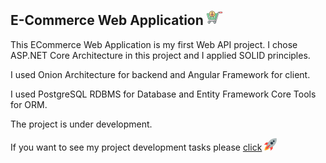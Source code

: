 ## E-Commerce Web Application <svg width="25px" height="25px" viewBox="0 0 512 512" id="Layer_1" version="1.1" xml:space="preserve" xmlns="http://www.w3.org/2000/svg" xmlns:xlink="http://www.w3.org/1999/xlink" fill="#000000"><g id="SVGRepo_bgCarrier" stroke-width="0"></g><g id="SVGRepo_tracerCarrier" stroke-linecap="round" stroke-linejoin="round"></g><g id="SVGRepo_iconCarrier"> <g id="_x30_11_add_to_Cart"> <g> <g> <path d="M356.655,131.458l-62.727,201.31H74.097c-8.438,0-15.888-5.474-18.398-13.542L4.991,156.482 c-3.828-12.43,5.433-25.025,18.439-25.025L356.655,131.458L356.655,131.458z" style="fill:#7BDE9E;"></path> </g> <g> <path d="M97.495,332.78H74.117c-8.438,0-15.888-5.474-18.398-13.542L5.011,156.495 c-3.828-12.43,5.433-25.025,18.439-25.025h23.378c-13.006,0-22.267,12.595-18.439,25.025l50.708,162.743 C81.607,327.306,89.057,332.78,97.495,332.78z" style="fill:#A7EABF;"></path> </g> <g> <polygon points="356.655,131.47 293.928,332.78 270.55,332.78 333.277,131.47 " style="fill:#51D27F;"></polygon> </g> <path d="M422.345,87.994v28.811H394.11c-0.33,0-0.617,0.247-0.7,0.535l-83.635,268.4 c-4.075,13.171-16.093,22.02-29.882,22.02H76.772v-28.811h194.889c4.733,0,8.849-3.046,10.249-7.573l83.636-268.4 c2.799-8.973,10.948-14.982,20.332-14.982H422.345z" style="fill:#D3D9D9;"></path> <g> <g> <path d="M105.022,303.684c-7.355,0-13.844-5.318-15.087-12.81L71.29,178.376 c-1.38-8.342,4.259-16.223,12.601-17.607c8.372-1.38,16.223,4.267,17.607,12.601l18.645,112.498 c1.38,8.342-4.259,16.223-12.601,17.607C106.697,303.616,105.851,303.684,105.022,303.684z" style="fill:#FFFFFF;"></path> <path d="M246.754,303.684c-0.829,0-1.674-0.068-2.52-0.209c-8.342-1.384-13.981-9.265-12.601-17.607 l18.645-112.498c1.38-8.334,9.256-13.976,17.607-12.601c8.342,1.384,13.981,9.265,12.601,17.607l-18.645,112.498 C260.598,298.366,254.11,303.684,246.754,303.684z" style="fill:#FFFFFF;"></path> </g> <path d="M175.886,303.68c-8.453,0-15.309-6.856-15.309-15.309V175.873c0-8.453,6.856-15.309,15.309-15.309 s15.309,6.856,15.309,15.309v112.498C191.195,296.824,184.34,303.68,175.886,303.68z" style="fill:#FFFFFF;"></path> </g> <g> <path d="M507.883,90.167v24.507c0,5.536-4.53,10.066-10.066,10.066h-73.598 c-5.575,0-10.105-4.491-10.105-10.066V90.167c0-5.575,4.53-10.066,10.066-10.066h73.637 C503.353,80.101,507.883,84.63,507.883,90.167z" style="fill:#FC8A8A;"></path> </g> <g> <path d="M440.311,124.72h-16.094c-5.556,0-10.084-4.487-10.084-10.043V90.146 c0-5.556,4.528-10.043,10.043-10.043h16.093c-5.557,0-10.084,4.487-10.084,10.043v24.531 C430.185,120.234,434.713,124.72,440.311,124.72z" style="fill:#FCB0B0;"></path> </g> <g> <path d="M507.883,90.146v24.531c0,5.515-4.527,10.043-10.043,10.043h-16.093 c5.556,0,10.084-4.528,10.084-10.043V90.146c0-5.515-4.527-10.043-10.084-10.043h16.093 C503.356,80.103,507.883,84.631,507.883,90.146z" style="fill:#F96364;"></path> </g> <g> <g> <path d="M115.864,418.033c0,21.559-17.525,39.085-39.084,39.085c-21.607,0-39.085-17.526-39.085-39.085 c0-21.607,17.478-39.085,39.085-39.085C98.339,378.948,115.864,396.426,115.864,418.033z" style="fill:#A8B2B4;"></path> </g> <g> <path d="M76.779,435.512c-9.636,0-17.476-7.84-17.476-17.481c0-9.636,7.84-17.476,17.476-17.476 s17.476,7.84,17.476,17.476C94.255,427.672,86.415,435.512,76.779,435.512z" style="fill:#D3D9D9;"></path> </g> <g> <path d="M299.516,418.033c0,21.559-17.525,39.085-39.084,39.085c-21.607,0-39.085-17.526-39.085-39.085 c0-21.607,17.478-39.085,39.085-39.085C281.99,378.948,299.516,396.426,299.516,418.033z" style="fill:#A8B2B4;"></path> </g> <g> <path d="M115.878,418.047c0,21.559-17.526,39.085-39.085,39.085c-14.309,0-26.793-7.682-33.563-19.11 c5.858,3.505,12.676,5.474,19.927,5.474c21.559,0,39.085-17.526,39.085-39.085c0-7.25-1.969-14.069-5.474-19.927 C108.195,391.254,115.878,403.739,115.878,418.047z" style="fill:#7C8B8E;"></path> </g> <g> <path d="M299.518,418.047c0,21.559-17.526,39.085-39.085,39.085c-14.309,0-26.792-7.682-33.611-19.11 c5.858,3.457,12.677,5.474,19.975,5.474c21.559,0,39.084-17.526,39.084-39.085c0-7.25-1.968-14.069-5.473-19.927 C291.835,391.254,299.518,403.739,299.518,418.047z" style="fill:#7C8B8E;"></path> </g> <g> <path d="M260.431,435.512c-9.636,0-17.476-7.84-17.476-17.481c0-9.636,7.84-17.476,17.476-17.476 s17.476,7.84,17.476,17.476C277.907,427.672,270.067,435.512,260.431,435.512z" style="fill:#D3D9D9;"></path> </g> </g> <g> <path d="M269.09,148.089c0,51.465-41.74,93.205-93.206,93.205c-51.466,0-93.206-41.74-93.206-93.205 c0-51.467,41.74-93.207,93.206-93.207C227.35,54.882,269.09,96.622,269.09,148.089z" style="fill:#FEDD8E;"></path> </g> <g> <path d="M269.088,148.098c0,51.449-41.735,93.185-93.184,93.185c-32.845,0-61.739-16.999-78.326-42.682 c15.352,11.154,34.244,17.739,54.66,17.739c51.449,0,93.225-41.735,93.225-93.226c0-18.645-5.474-35.973-14.9-50.544 C253.9,89.529,269.088,117.023,269.088,148.098z" style="fill:#FDD367;"></path> </g> <path d="M497.818,75.985h-73.64c-5.55,0-10.317,3.237-12.644,7.894h-25.653 c-11.178,0-20.929,7.183-24.266,17.87l-7.975,25.592h-82.682c-9.536-43.726-48.532-76.575-95.074-76.575 S90.346,83.615,80.81,127.341H23.43c-7.508,0-14.37,3.465-18.827,9.502c-4.47,6.053-5.76,13.654-3.541,20.865l50.706,162.74 c3.063,9.832,12.038,16.436,22.332,16.436h214.248l-10.369,33.277c-0.864,2.794-3.401,4.671-6.315,4.671H76.773 c-0.001,0-0.003,0-0.004,0c-23.814,0.006-43.189,19.385-43.189,43.201c0,23.819,19.382,43.201,43.201,43.201 c23.819,0,43.201-19.382,43.201-43.201c0-2.096-0.201-4.141-0.491-6.158h98.233c-0.29,2.017-0.491,4.062-0.491,6.158 c0,23.819,19.382,43.201,43.201,43.201s43.197-19.382,43.197-43.201c0-4.704-0.781-9.222-2.177-13.465 c5.66-4.338,10.021-10.385,12.254-17.602l82.897-266.044h14.912c2.326,4.68,7.119,7.934,12.702,7.934h73.6 c7.818,0,14.181-6.363,14.181-14.185V90.164C511.999,82.348,505.636,75.985,497.818,75.985z M247.781,213.611 c11.835-12.975,20.196-29.158,23.649-47.069c3.624,2.34,5.743,6.641,4.997,11.164l-18.646,112.497 c-0.997,6.025-6.6,10.254-12.874,9.213c-6.085-1.009-10.217-6.785-9.213-12.874L247.781,213.611z M175.884,58.999 c49.126,0,89.091,39.965,89.091,89.091c0,49.122-39.965,89.087-89.091,89.087c-49.126,0-89.091-39.965-89.091-89.087 C86.793,98.965,126.758,58.999,175.884,58.999z M164.694,244.746c3.675,0.423,7.404,0.663,11.19,0.663 c3.787,0,7.518-0.241,11.194-0.664v43.624c0,6.174-5.02,11.194-11.19,11.194c-6.174,0-11.194-5.02-11.194-11.194V244.746z M104,213.624l12.083,72.917c0.486,2.95-0.201,5.913-1.941,8.344c-1.74,2.432-4.321,4.04-7.275,4.53 c-6.242,1.049-11.873-3.187-12.87-9.213L75.351,177.705c-0.746-4.521,1.372-8.815,4.99-11.156 C83.794,184.464,92.16,200.649,104,213.624z M74.099,328.652c-6.672,0-12.489-4.281-14.47-10.652L8.928,155.268 c-1.443-4.675-0.603-9.606,2.295-13.537c2.89-3.911,7.339-6.158,12.207-6.158h55.963c-0.529,4.102-0.832,8.273-0.832,12.517 c0,3.319,0.17,6.598,0.495,9.833c-8.198,3.354-13.333,12.023-11.826,21.125l18.646,112.496c1.56,9.418,9.611,16.255,19.145,16.255 c1.057,0,2.126-0.089,3.191-0.265c5.121-0.848,9.602-3.638,12.625-7.858c3.019-4.22,4.212-9.361,3.364-14.478l-10.296-62.132 c12.085,10.006,26.619,17.152,42.556,20.393v44.91c0,10.712,8.714,19.426,19.426,19.426c10.708,0,19.422-8.714,19.422-19.426 v-44.911c15.941-3.242,30.478-10.391,42.564-20.402l-10.3,62.142c-1.749,10.567,5.426,20.588,15.985,22.336 c1.069,0.177,2.146,0.265,3.195,0.265c9.534,0,17.585-6.837,19.145-16.255l18.646-112.496c1.506-9.104-3.63-17.775-11.834-21.127 c0.326-3.234,0.495-6.512,0.495-9.831c0-4.244-0.303-8.415-0.832-12.517h78.685l-60.159,193.079L74.099,328.652L74.099,328.652z M76.78,453.002c-19.281,0-34.969-15.688-34.969-34.969s15.688-34.969,34.969-34.969s34.969,15.688,34.969,34.969 S96.062,453.002,76.78,453.002z M117.464,403.643c-2.956-8.331-8.385-15.482-15.421-20.58h133.126 c-7.036,5.098-12.464,12.248-15.421,20.58H117.464z M260.433,453.002c-19.281,0-34.969-15.688-34.969-34.969 s15.688-34.969,34.969-34.969s34.965,15.688,34.965,34.969S279.715,453.002,260.433,453.002z M409.997,112.691h-15.885 c-2.138,0-4.056,1.439-4.634,3.425l-83.633,268.407c-1.505,4.859-4.323,8.958-7.91,12.156c-4.06-7.102-10.058-12.952-17.292-16.8 c2.371-1.811,4.262-4.252,5.197-7.278l83.637-268.399c2.255-7.231,8.847-12.091,16.403-12.091h24.117L409.997,112.691 L409.997,112.691z M503.767,114.673c0,3.284-2.669,5.953-5.949,5.953h-73.6c-3.304,0-5.989-2.669-5.989-5.953V90.166 c0-3.28,2.669-5.949,5.949-5.949h73.64c3.28,0,5.949,2.669,5.949,5.949V114.673z" style="fill:#333333;"></path> <g> <g> <path d="M218.294,175.261l-35.02,35.021c-2.017,2.051-4.695,3.06-7.373,3.06 c-2.677,0-5.321-1.009-7.372-3.06l-35.055-35.021c-4.069-4.069-4.069-10.677,0-14.745c4.069-4.069,10.677-4.069,14.745,0 l17.249,17.214V93.267c0-5.773,4.66-10.433,10.433-10.433c5.739,0,10.433,4.66,10.433,10.433v84.463l17.215-17.214 c4.069-4.069,10.676-4.069,14.745,0C222.363,164.585,222.363,171.193,218.294,175.261z" style="fill:#FC8A8A;"></path> </g> </g> <g> <g> <path d="M218.298,175.264l-35.027,35.026c-2.017,2.058-4.692,3.046-7.367,3.046 c-2.676,0-5.31-0.988-7.368-3.046l-3.869-3.869c0.37,0.041,0.782,0.082,1.152,0.082c2.675,0,5.35-1.029,7.367-3.087 l35.026-34.985c2.964-2.963,3.787-7.244,2.429-10.948c2.757-0.082,5.556,0.947,7.656,3.046 C222.372,164.603,222.372,171.189,218.298,175.264z" style="fill:#F96364;"></path> </g> </g> <g> <g> <path d="M175.9,217.458c-3.875,0-7.524-1.515-10.278-4.261l-35.058-35.026 c-2.745-2.741-4.261-6.395-4.261-10.282s1.515-7.54,4.261-10.286c5.491-5.491,15.073-5.491,20.564,0l10.225,10.205V93.267 c0-8.023,6.524-14.55,14.546-14.55s14.55,6.528,14.55,14.55v74.525l10.189-10.189c5.491-5.491,15.073-5.491,20.564,0 c2.745,2.745,4.261,6.399,4.261,10.286s-1.515,7.536-4.261,10.282l-35.018,35.021 C183.489,215.935,179.827,217.458,175.9,217.458z M140.846,161.58c-1.688,0-3.272,0.655-4.462,1.845 c-1.19,1.194-1.849,2.777-1.849,4.466c0,1.684,0.655,3.272,1.849,4.462l35.054,35.021c1.535,1.531,3.272,1.853,4.462,1.853 c1.704,0,3.28-0.651,4.442-1.829l35.042-35.046l0,0c1.194-1.19,1.849-2.777,1.849-4.462c0-1.688-0.659-3.272-1.849-4.466 c-2.38-2.38-6.544-2.38-8.923,0l-17.215,17.215c-1.178,1.182-2.946,1.535-4.486,0.892c-1.539-0.635-2.54-2.138-2.54-3.802 V93.268c0-3.485-2.834-6.318-6.319-6.318c-3.481,0-6.315,2.834-6.315,6.318v84.461c0,1.664-1.001,3.163-2.54,3.802 c-1.523,0.635-3.3,0.285-4.482-0.888l-17.251-17.215C144.118,162.235,142.535,161.58,140.846,161.58z" style="fill:#333333;"></path> </g> </g> </g> </g> </g></svg>

This ECommerce Web Application is my first Web API project. I chose ASP.NET Core Architecture in this project and I applied SOLID principles.

I used Onion Architecture for backend and Angular Framework for client.

I used PostgreSQL RDBMS for Database and Entity Framework Core Tools for ORM.

The project is under development.

If you want to see my project development tasks please [click](https://github.com/users/dogukankoc/projects/6) <svg width="20px" height="20px" viewBox="0 0 512 512" xmlns="http://www.w3.org/2000/svg" xmlns:xlink="http://www.w3.org/1999/xlink" aria-hidden="true" role="img" class="iconify iconify--fxemoji" preserveAspectRatio="xMidYMid meet" fill="#000000" stroke="#000000"><g id="SVGRepo_bgCarrier" stroke-width="0"></g><g id="SVGRepo_tracerCarrier" stroke-linecap="round" stroke-linejoin="round"></g><g id="SVGRepo_iconCarrier"><path fill="#FFB636" d="M204.854 309.75l.668 1.748c.208.564.522 1.32.791 2.115l.971 2.795c.38 1.069.689 2.149 1.094 3.4c.386 1.234.843 2.615 1.201 3.973l1.25 4.47c.412 1.558.758 3.122 1.175 4.826a162.186 162.186 0 0 1 3.798 22.366c.426 4.01.607 8.007.696 12.117c.006 4.028-.091 8.159-.468 12.194a101.15 101.15 0 0 1-1.825 11.94a84.231 84.231 0 0 1-3.351 11.379c-2.757 7.354-6.624 14.15-11.647 20.157c-2.485 3.031-5.389 5.734-8.266 8.533c-2.918 2.758-5.904 5.517-9.021 8.191a238.747 238.747 0 0 1-19.729 15.385c-6.908 4.858-14.174 9.358-21.627 13.487a259.059 259.059 0 0 1-11.347 5.865a260.232 260.232 0 0 1-11.582 5.217c-7.784 3.247-15.627 6.066-23.403 8.401a238.5 238.5 0 0 1-22.815 5.681c-14.714 2.934-28.219 4.137-38.257 4.394l-3.589.062l-3.223-.003l-5.218-.139l-3.345-.196l-1.182-.102l-.102-1.182l-.196-3.345l-.139-5.218l-.003-3.223l.062-3.589c.257-10.038 1.459-23.543 4.394-38.257a238.936 238.936 0 0 1 5.68-22.815c2.335-7.776 5.154-15.62 8.401-23.403a260.75 260.75 0 0 1 5.217-11.582c1.86-3.816 3.81-7.611 5.865-11.347c4.129-7.453 8.629-14.719 13.487-21.627a238.532 238.532 0 0 1 15.385-19.729c2.674-3.117 5.432-6.104 8.191-9.021c2.799-2.877 5.502-5.781 8.533-8.266c6.008-5.023 12.803-8.89 20.157-11.647a84.376 84.376 0 0 1 11.379-3.351a101.15 101.15 0 0 1 11.94-1.825c4.035-.377 8.167-.474 12.194-.468c4.11.088 8.106.27 12.117.696a162.035 162.035 0 0 1 22.366 3.798c1.703.416 3.267.763 4.826 1.175l4.47 1.25c1.358.359 2.74.815 3.973 1.201c1.252.404 2.331.714 3.4 1.094l2.795.971c.795.269 1.551.583 2.115.791c1.149.435 1.744.663 1.744.663z"></path><path fill="#FF473E" d="M76.86 181.752L4.346 254.266c-5.012 5.012-1.462 13.582 5.626 13.582h60.945c2.11 0 4.134.838 5.626 2.33l39.572 39.572l64.271-130.328h-97.9a7.952 7.952 0 0 0-5.626 2.33z"></path><path fill="#FF473E" d="M216.161 392.592l39.572 39.572a7.957 7.957 0 0 1 2.33 5.626v60.945c0 7.088 8.57 10.638 13.582 5.626l72.514-72.514a7.957 7.957 0 0 0 2.33-5.626v-97.9l-130.328 64.271z"></path><path fill="#ADBBBC" d="M505.647 17.875l.077.637c.047.419.139 1.065.205 1.862c.131 1.593.428 4.061.569 7.033c.452 6.114.756 14.721.543 25.076c-.207 10.361-.937 22.464-2.519 35.602c-.354 3.326-.859 6.619-1.347 10.041c-.453 3.457-1.098 6.834-1.687 10.373c-1.21 7.047-2.72 14.218-4.463 21.533a361.335 361.335 0 0 1-13.805 44.697c-5.738 15.021-12.624 30.025-20.695 44.6c-8.083 14.563-17.278 28.768-27.555 42.27c-10.263 13.515-21.594 26.34-33.751 38.338c-12.157 11.999-25.124 23.187-38.748 33.341c-3.407 2.537-6.834 5.032-10.338 7.419c-3.466 2.426-7.007 4.746-10.536 7.044c-7.092 4.562-14.334 8.831-21.651 12.837a361.966 361.966 0 0 1-44.669 20.626a372.522 372.522 0 0 1-44.644 13.858c-7.299 1.759-14.432 3.307-21.467 4.528l-5.179.933c-1.716.294-3.457.536-5.147.801l-5.015.765l-4.974.633c-13.067 1.653-25.09 2.463-35.375 2.746c-10.274.294-18.832.04-24.876-.343c-2.942-.111-5.394-.393-6.968-.504c-.789-.058-1.43-.145-1.844-.187l-.631-.07c-4.782-.533-8.409-4.329-8.919-8.919l-.07-.63c-.042-.414-.129-1.055-.187-1.844c-.111-1.574-.393-4.025-.504-6.968c-.382-6.044-.636-14.601-.343-24.876c.283-10.285 1.093-22.308 2.746-35.375l.633-4.974l.765-5.015c.265-1.69.508-3.43.801-5.147l.933-5.179c1.221-7.035 2.769-14.168 4.528-21.467a372.104 372.104 0 0 1 13.858-44.644a362.26 362.26 0 0 1 20.626-44.669c4.007-7.316 8.276-14.559 12.837-21.651c2.298-3.529 4.618-7.07 7.044-10.536c2.387-3.505 4.882-6.931 7.419-10.338c10.154-13.624 21.342-26.592 33.341-38.748c11.998-12.157 24.823-23.488 38.338-33.751c13.502-10.276 27.707-19.472 42.27-27.555c14.575-8.071 29.58-14.957 44.6-20.695a361.335 361.335 0 0 1 44.697-13.805c7.315-1.743 14.486-3.253 21.533-4.463c3.539-.589 6.916-1.234 10.373-1.687c3.422-.488 6.714-.994 10.041-1.347c13.138-1.582 25.241-2.312 35.602-2.519c10.355-.213 18.962.09 25.076.543c2.972.141 5.44.439 7.033.569c.797.066 1.443.157 1.862.205l.637.077c4.769.575 8.37 4.354 8.92 8.919z"></path><path fill="#FF473E" d="M243.106 271.497l.583 1.577c.325.981.763 2.392 1.065 3.964c.716 3.255.953 7.217-.341 10.663c-.638 1.732-1.818 3.176-2.929 4.922l-3.693 5.555l-8.865 13.312a1631.323 1631.323 0 0 1-10.652 15.587a1262.693 1262.693 0 0 1-12.115 17.172l-6.51 8.959l-6.764 9.085c-4.589 6.076-9.285 12.215-14.06 18.274a1161.386 1161.386 0 0 1-14.364 17.97c-4.781 5.885-9.469 11.692-14.083 17.235l-6.769 8.192c-2.242 2.646-4.281 5.389-6.649 7.677c-2.353 2.302-5.068 4.116-8.188 5.376c-3.093 1.287-6.479 2.133-9.753 2.923a195.747 195.747 0 0 1-18.695 3.482c-2.904.397-5.681.709-8.304.944c-2.609.248-5.133.347-7.345.506c-2.229.141-4.357.129-6.135.192c-1.805.036-3.43-.023-4.702-.025c-1.299-.029-2.337-.094-3.016-.117l-1.066-.072l-.072-1.066c-.023-.679-.088-1.718-.117-3.016c-.002-1.272-.061-2.896-.025-4.702c.062-1.779.051-3.906.192-6.135c.158-2.212.258-4.736.506-7.345c.234-2.622.546-5.4.944-8.304a195.747 195.747 0 0 1 3.482-18.695c.79-3.273 1.636-6.659 2.923-9.753c1.26-3.121 3.074-5.835 5.376-8.188c2.288-2.367 5.031-4.406 7.678-6.648l8.192-6.769c5.543-4.614 11.35-9.303 17.235-14.083c5.875-4.79 11.893-9.607 17.97-14.364c6.059-4.776 12.198-9.471 18.274-14.06l9.085-6.764l8.959-6.51a1271.61 1271.61 0 0 1 17.172-12.115c5.5-3.811 10.739-7.375 15.587-10.652l13.312-8.865l5.555-3.693c1.745-1.111 3.189-2.291 4.922-2.929c3.446-1.294 7.408-1.057 10.663-.341c1.572.302 2.983.74 3.964 1.065l1.573.579z"></path><path fill="#2B3B47" d="M362.113 206.66c0 29.917-24.253 54.17-54.17 54.17s-54.17-24.253-54.17-54.17s24.253-54.17 54.17-54.17s54.17 24.253 54.17 54.17zm27.229-115.881c-19.044 0-34.482 15.438-34.482 34.482s15.438 34.482 34.482 34.482s34.482-15.438 34.482-34.482s-15.438-34.482-34.482-34.482z"></path></g></svg>
